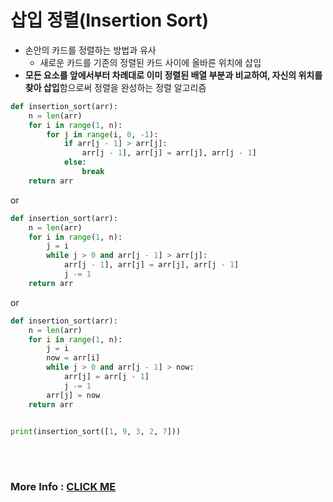 # 삽입 정렬(Insertion Sort)
- 손안의 카드를 정렬하는 방법과 유사
    - 새로운 카드를 기존의 정렬된 카드 사이에 올바른 위치에 삽입
- **모든 요소를 앞에서부터 차례대로 이미 정렬된 배열 부분과 비교하여, 자신의 위치를 찾아 삽입**함으로써 정렬을 완성하는 정렬 알고리즘
```python
def insertion_sort(arr):
    n = len(arr)
    for i in range(1, n):
        for j in range(i, 0, -1):
            if arr[j - 1] > arr[j]:
                arr[j - 1], arr[j] = arr[j], arr[j - 1]
            else:
                break
    return arr
```  
or  
```python
def insertion_sort(arr):
    n = len(arr)
    for i in range(1, n):
        j = i
        while j > 0 and arr[j - 1] > arr[j]:
            arr[j - 1], arr[j] = arr[j], arr[j - 1]
            j -= 1
    return arr
```  
or  
```python
def insertion_sort(arr):
    n = len(arr)
    for i in range(1, n):
        j = i
        now = arr[i]
        while j > 0 and arr[j - 1] > now:
            arr[j] = arr[j - 1]
            j -= 1
        arr[j] = now
    return arr


print(insertion_sort([1, 9, 3, 2, 7]))
```

<br><br>
### More Info : [CLICK ME](https://computer-science-student.tistory.com/559)
